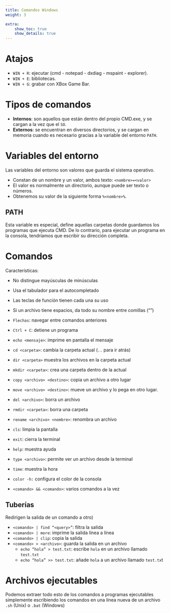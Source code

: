 ```yaml
---
title: Comandos Windows
weight: 3

extra:
    show_toc: true
    show_details: true
---
```


# Atajos
+ `WIN + R`: ejecutar (cmd - notepad - dxdiag - mspaint - explorer).
+ `WIN + E`: bibliotecas.
+ `WIN + G`: grabar con XBox Game Bar.

# Tipos de comandos
+ **Internos**: son aquellos que están dentro del propio CMD.exe, y se cargan a
la vez que el `SO`.
+ **Externos**: se encuentran en diversos directorios, y se cargan en memoria
cuando es necesario gracias a la variable del entorno `PATH`.

# Variables del entorno
Las variables del entorno son valores que guarda el sistema operativo.

+ Constan de un nombre y un valor, ambos texto: `<nombre>=<valor>`
+ El valor es normalmente un directorio, aunque puede ser texto o números.
+ Obtenemos su valor de la siguiente forma `%<nombre>%`.

## PATH
Esta variable es especial, define aquellas carpetas donde guardamos los
programas que ejecuta CMD. De lo contrario, para ejecutar un programa en la
consola, tendríamos que escribir su dirección completa.

# Comandos
Características:
+ No distingue mayúsculas de minúsculas
+ Usa el tabulador para el autocompletado
+ Las teclas de función tienen cada una su uso
+ Si un archivo tiene espacios, da todo su nombre entre comillas (“”)
+ `Flechas`: navegar entre comandos anteriores
+ `Ctrl + C`: detiene un programa

+ `echo <mensaje>`: imprime en pantalla el mensaje
+ `cd <carpeta>`: cambia la carpeta actual (`..` para ir atrás)
+ `dir <carpeta>` muestra los archivos en la carpeta actual
+ `mkdir <carpeta>`: crea una carpeta dentro de la actual
+ `copy <archivo> <destino>`: copia un archivo a otro lugar
+ `move <archivo> <destino>`: mueve un archivo y lo pega en otro lugar.
+ `del <archivo>`: borra un archivo
+ `rmdir <carpeta>`: borra una carpeta
+ `rename <archivo> <nombre>`: renombra un archivo
+ `cls`: limpia la pantalla
+ `exit`: cierra la terminal
+ `help`: muestra ayuda
+ `type <archivo>`: permite ver un archivo desde la terminal
+ `time`: muestra la hora
+ `color -h:` configura el color de la consola

+ `<comando> && <comando>`: varios comandos a la vez

## Tuberías
Redirigen la salida de un comando a otro)
+ `<comando> | find “<query>”`: filtra la salida
+ `<comando> | more`: imprime la salida línea a línea
+ `<comando> | clip`: copia la salida
+ `<comando> > <archivo>`: guarda la salida en un archivo
  * `echo “hola” > test.txt`: escribe `hola` en un archivo llamado `test.txt`
  * `echo “hola” >> test.txt`: añade `hola` a un archivo llamado `test.tx`t

# Archivos ejecutables
Podemos extraer todo esto de los comandos a programas ejecutables simplemente
escribiendo los comandos en una línea nueva de un archivo `.sh` (Unix) o `.bat`
(Windows)
